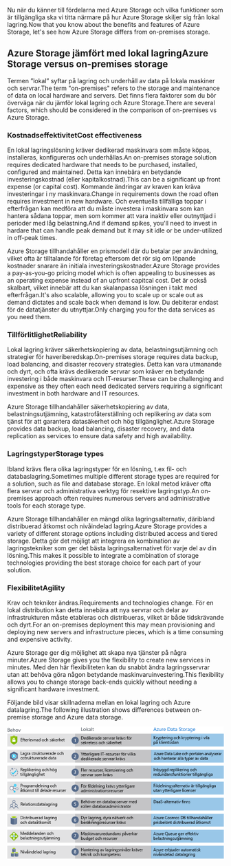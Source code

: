 <span data-ttu-id="4dbac-101">Nu när du känner till fördelarna med Azure Storage och vilka funktioner som är tillgängliga ska vi titta närmare på hur Azure Storage skiljer sig från lokal lagring.</span><span class="sxs-lookup"><span data-stu-id="4dbac-101">Now that you know about the benefits and features of Azure Storage, let's see how Azure Storage differs from on-premises storage.</span></span>

## <a name="azure-storage-versus-on-premises-storage"></a><span data-ttu-id="4dbac-102">Azure Storage jämfört med lokal lagring</span><span class="sxs-lookup"><span data-stu-id="4dbac-102">Azure Storage versus on-premises storage</span></span>

<span data-ttu-id="4dbac-103">Termen ”lokal” syftar på lagring och underhåll av data på lokala maskiner och servrar.</span><span class="sxs-lookup"><span data-stu-id="4dbac-103">The term "on-premises" refers to the storage and maintenance of data on local hardware and servers.</span></span> <span data-ttu-id="4dbac-104">Det finns flera faktorer som du bör överväga när du jämför lokal lagring och Azure Storage.</span><span class="sxs-lookup"><span data-stu-id="4dbac-104">There are several factors, which should be considered in the comparison of on-premises vs Azure Storage.</span></span>

### <a name="cost-effectiveness"></a><span data-ttu-id="4dbac-105">Kostnadseffektivitet</span><span class="sxs-lookup"><span data-stu-id="4dbac-105">Cost effectiveness</span></span>
<span data-ttu-id="4dbac-106">En lokal lagringslösning kräver dedikerad maskinvara som måste köpas, installeras, konfigureras och underhållas.</span><span class="sxs-lookup"><span data-stu-id="4dbac-106">An on-premises storage solution requires dedicated hardware that needs to be purchased, installed, configured and maintained.</span></span> <span data-ttu-id="4dbac-107">Detta kan innebära en betydande investeringskostnad (eller kapitalkostnad).</span><span class="sxs-lookup"><span data-stu-id="4dbac-107">This can be a significant up front expense (or capital cost).</span></span> <span data-ttu-id="4dbac-108">Kommande ändringar av kraven kan kräva investeringar i ny maskinvara.</span><span class="sxs-lookup"><span data-stu-id="4dbac-108">Change in requirements down the road often requires investment in new hardware.</span></span> <span data-ttu-id="4dbac-109">Och eventuella tillfälliga toppar i efterfrågan kan medföra att du måste investera i maskinvara som kan hantera sådana toppar, men som kommer att vara inaktiv eller outnyttjad i perioder med låg belastning.</span><span class="sxs-lookup"><span data-stu-id="4dbac-109">And if demand spikes, you'll need to invest in hardare that can handle peak demand but it may sit idle or be under-utilized in off-peak times.</span></span>

<span data-ttu-id="4dbac-110">Azure Storage tillhandahåller en prismodell där du betalar per användning, vilket ofta är tilltalande för företag eftersom det rör sig om löpande kostnader snarare än initiala investeringskostnader.</span><span class="sxs-lookup"><span data-stu-id="4dbac-110">Azure Storage provides a pay-as-you-go pricing model which is often appealing to businesses as an operating expense instead of an upfront capitcal cost.</span></span> <span data-ttu-id="4dbac-111">Det är också skalbart, vilket innebär att du kan skalanpassa lösningen i takt med efterfrågan.</span><span class="sxs-lookup"><span data-stu-id="4dbac-111">It's also scalable, allowing you to scale up or scale out as demand dictates and scale back when demand is low.</span></span> <span data-ttu-id="4dbac-112">Du debiterar endast för de datatjänster du utnyttjar.</span><span class="sxs-lookup"><span data-stu-id="4dbac-112">Only charging you for the data services as you need them.</span></span>

### <a name="reliability"></a><span data-ttu-id="4dbac-113">Tillförlitlighet</span><span class="sxs-lookup"><span data-stu-id="4dbac-113">Reliability</span></span> 
<span data-ttu-id="4dbac-114">Lokal lagring kräver säkerhetskopiering av data, belastningsutjämning och strategier för haveriberedskap.</span><span class="sxs-lookup"><span data-stu-id="4dbac-114">On-premises storage requires data backup, load balancing, and disaster recovery strategies.</span></span> <span data-ttu-id="4dbac-115">Detta kan vara utmanande och dyrt, och ofta krävs dedikerade servrar som kräver en betydande investering i både maskinvara och IT-resurser.</span><span class="sxs-lookup"><span data-stu-id="4dbac-115">These can be challenging and expensive as they often each need dedicated servers requiring a significant investment in both hardware and IT resources.</span></span>

<span data-ttu-id="4dbac-116">Azure Storage tillhandahåller säkerhetskopiering av data, belastningsutjämning, katastrofåterställning och replikering av data som tjänst för att garantera datasäkerhet och hög tillgänglighet.</span><span class="sxs-lookup"><span data-stu-id="4dbac-116">Azure Storage provides data backup, load balancing, disaster recovery, and data replication as services to ensure data safety and high availability.</span></span>

### <a name="storage-types"></a><span data-ttu-id="4dbac-117">Lagringstyper</span><span class="sxs-lookup"><span data-stu-id="4dbac-117">Storage types</span></span>
<span data-ttu-id="4dbac-118">Ibland krävs flera olika lagringstyper för en lösning, t.ex fil- och databaslagring.</span><span class="sxs-lookup"><span data-stu-id="4dbac-118">Sometimes multiple different storage types are required for a solution, such as file and database storage.</span></span> <span data-ttu-id="4dbac-119">En lokal metod kräver ofta flera servrar och administrativa verktyg för resektive lagringstyp.</span><span class="sxs-lookup"><span data-stu-id="4dbac-119">An on-premises approach often requires numerous servers and administrative tools for each storage type.</span></span>

<span data-ttu-id="4dbac-120">Azure Storage tillhandahåller en mängd olika lagringsalternativ, däribland distribuerad åtkomst och nivåindelad lagring.</span><span class="sxs-lookup"><span data-stu-id="4dbac-120">Azure Storage provides a variety of different storage options including distributed access and tiered storage.</span></span> <span data-ttu-id="4dbac-121">Detta gör det möjligt att integrera en kombination av lagringstekniker som ger det bästa lagringsalternativet för varje del av din lösning.</span><span class="sxs-lookup"><span data-stu-id="4dbac-121">This makes it possible to integrate a combination of storage technologies providing the best storage choice for each part of your solution.</span></span>

### <a name="agility"></a><span data-ttu-id="4dbac-122">Flexibilitet</span><span class="sxs-lookup"><span data-stu-id="4dbac-122">Agility</span></span>
<span data-ttu-id="4dbac-123">Krav och tekniker ändras.</span><span class="sxs-lookup"><span data-stu-id="4dbac-123">Requirements and technologies change.</span></span> <span data-ttu-id="4dbac-124">För en lokal distribution kan detta innebära att nya servrar och delar av infrastrukturen måste etableras och distribueras, vilket är både tidskrävande och dyrt.</span><span class="sxs-lookup"><span data-stu-id="4dbac-124">For an on-premises deployment this may mean provisioning and deploying new servers and infrastructure pieces, which is a time consuming and expensive activity.</span></span>

<span data-ttu-id="4dbac-125">Azure Storage ger dig möjlighet att skapa nya tjänster på några minuter.</span><span class="sxs-lookup"><span data-stu-id="4dbac-125">Azure Storage gives you the flexibility to create new services in minutes.</span></span> <span data-ttu-id="4dbac-126">Med den här flexibiliteten kan du snabbt ändra lagringsservrar utan att behöva göra någon betydande maskinvaruinvestering.</span><span class="sxs-lookup"><span data-stu-id="4dbac-126">This flexibility allows you to change storage back-ends quickly without needing a significant hardware investment.</span></span>

<span data-ttu-id="4dbac-127">Följande bild visar skillnaderna mellan en lokal lagring och Azure datalagring.</span><span class="sxs-lookup"><span data-stu-id="4dbac-127">The following illustration shows differences between on-premise storage and Azure data storage.</span></span>

![En bild som visar en jämförelse av lagring på plats och Azure datalagring för flera vanliga affärsbehov.](../media/4-Comparison.png)
